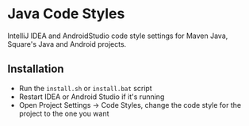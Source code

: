 Java Code Styles
================

IntelliJ IDEA and AndroidStudio code style settings for Maven Java, Square's Java and Android projects.


Installation
------------

 * Run the `install.sh` or `install.bat` script
 * Restart IDEA or Android Studio if it's running
 * Open Project Settings -> Code Styles, change the code style for the
   project to the one you want
